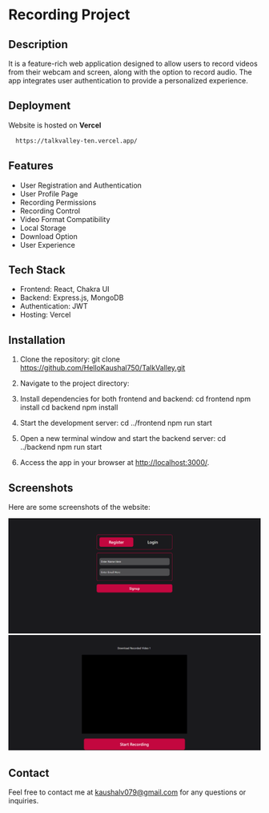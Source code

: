 # Recording Project

## Description

It is a feature-rich web application designed to allow users to record videos from their webcam and screen, along with the option to record audio. The app integrates user authentication to provide a personalized experience.

## Deployment

Website is hosted on **Vercel**

```bash
  https://talkvalley-ten.vercel.app/
```

## Features

- User Registration and Authentication
- User Profile Page
- Recording Permissions
- Recording Control
- Video Format Compatibility
- Local Storage
- Download Option
- User Experience


## Tech Stack

- Frontend: React, Chakra UI
- Backend: Express.js, MongoDB
- Authentication: JWT
- Hosting: Vercel

## Installation

1. Clone the repository:
git clone https://github.com/HelloKaushal750/TalkValley.git


2. Navigate to the project directory:


3. Install dependencies for both frontend and backend:
cd frontend
npm install
cd backend
npm install


4. Start the development server:
cd ../frontend
npm run start


5. Open a new terminal window and start the backend server:
cd ../backend
npm run start


6. Access the app in your browser at [http://localhost:3000/](http://localhost:3000/).

## Screenshots

Here are some screenshots of the website:

![Home Page](Images/signup.png)
![Record](Images/record.png)

## Contact

Feel free to contact me at kaushalv079@gmail.com for any questions or inquiries.

